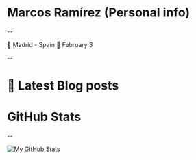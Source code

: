 # Marcos Ramírez (Personal info)
--

🌆 Madrid - Spain 
🎂 February 3

--

# 📖 Latest Blog posts
<!-- BLOGPOSTS:START -->
<!-- BLOGPOSTS:END -->

# GitHub Stats
-- 

[![My GitHub Stats](https://github-readme-stats.vercel.app/api?username=MarcosRamirez)](https://github.com/anuraghazra/github-readme-stats)

<!--
**MarcosRamirez/MarcosRamirez** is a ✨ _special_ ✨ repository because its `README.md` (this file) appears on your GitHub profile.

Here are some ideas to get you started:

- 🔭 I’m currently working on ...
- 🌱 I’m currently learning ...
- 👯 I’m looking to collaborate on ...
- 🤔 I’m looking for help with ...
- 💬 Ask me about ...
- 📫 How to reach me: ...
- 😄 Pronouns: ...
- ⚡ Fun fact: ...
-->
